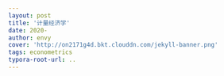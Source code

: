 ```yaml
---
layout: post
title: '计量经济学'
date: 2020-
author: envy
cover: 'http://on2171g4d.bkt.clouddn.com/jekyll-banner.png'
tags: econometrics
typora-root-url: ..
---
```

